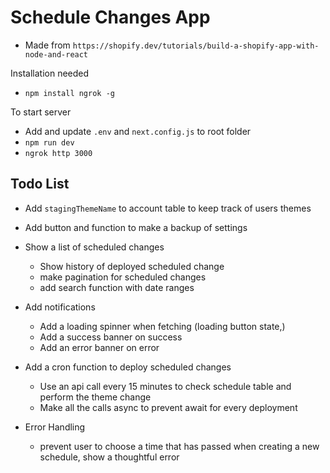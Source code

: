 # Schedule Changes App

- Made from `https://shopify.dev/tutorials/build-a-shopify-app-with-node-and-react`

Installation needed
- `npm install ngrok -g`

To start server
- Add and update `.env` and `next.config.js` to root folder 
- `npm run dev`
- `ngrok http 3000`

## Todo List

- Add `stagingThemeName` to account table to keep track of users themes
- Add button and function to make a backup of settings

- Show a list of scheduled changes
    - Show history of deployed scheduled change
    - make pagination for scheduled changes
    - add search function with date ranges
    
- Add notifications
    - Add a loading spinner when fetching (loading button state,)
    - Add a success banner on success
    - Add an error banner on error

- Add a cron function to deploy scheduled changes
    - Use an api call every 15 minutes to check schedule table and perform the theme change
    - Make all the calls async to prevent await for every deployment
    
- Error Handling
    - prevent user to choose a time that has passed when creating a new schedule, show a thoughtful error
     